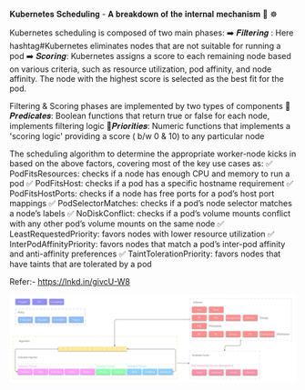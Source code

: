 𝐊𝐮𝐛𝐞𝐫𝐧𝐞𝐭𝐞𝐬 𝐒𝐜𝐡𝐞𝐝𝐮𝐥𝐢𝐧𝐠 - 𝐀 𝐛𝐫𝐞𝐚𝐤𝐝𝐨𝐰𝐧 𝐨𝐟 𝐭𝐡𝐞 𝐢𝐧𝐭𝐞𝐫𝐧𝐚𝐥 𝐦𝐞𝐜𝐡𝐚𝐧𝐢𝐬𝐦 🤔 ☸️ 

Kubernetes scheduling is composed of two main phases:
➡️ 𝑭𝒊𝒍𝒕𝒆𝒓𝒊𝒏𝒈 : Here hashtag#Kubernetes eliminates nodes that are not suitable for running a pod
➡️ 𝑺𝒄𝒐𝒓𝒊𝒏𝒈: Kubernetes assigns a score to each remaining node based on various criteria, such as resource utilization, pod affinity, and node affinity. The node with the highest score is selected as the best fit for the pod.

Filtering & Scoring phases are implemented by two types of components
 📌𝑷𝒓𝒆𝒅𝒊𝒄𝒂𝒕𝒆𝒔: Boolean functions that return true or false for each node, implements filtering logic
📌𝑷𝒓𝒊𝒐𝒓𝒊𝒕𝒊𝒆𝒔: Numeric functions that implements a 'scoring logic' providing a score ( b/w 0 & 10) to any particular node

The scheduling algorithm to determine the appropriate worker-node kicks in based on the above factors, covering most of the key use cases as:
✅ PodFitsResources: checks if a node has enough CPU and memory to run a pod
✅ PodFitsHost: checks if a pod has a specific hostname requirement
✅ PodFitsHostPorts: checks if a node has free ports for a pod’s host port mappings
✅ PodSelectorMatches: checks if a pod’s node selector matches a node’s labels
✅ NoDiskConflict: checks if a pod’s volume mounts conflict with any other pod’s volume mounts on the same node
✅ LeastRequestedPriority: favors nodes with lower resource utilization
✅ InterPodAffinityPriority: favors nodes that match a pod’s inter-pod affinity and anti-affinity preferences
✅ TaintTolerationPriority: favors nodes that have taints that are tolerated by a pod

Refer:- https://lnkd.in/givcU-W8

![𝐊𝐮𝐛𝐞𝐫𝐧𝐞𝐭𝐞𝐬 𝐒𝐜𝐡𝐞𝐝𝐮𝐥𝐢𝐧𝐠 - 𝐀 𝐛𝐫𝐞𝐚𝐤𝐝𝐨𝐰𝐧 𝐨𝐟 𝐭𝐡𝐞 𝐢𝐧𝐭𝐞𝐫𝐧𝐚𝐥 𝐦𝐞𝐜𝐡𝐚𝐧𝐢𝐬𝐦](Kubernetes_scheduling_breakdown_of_internals.jpeg "𝐊𝐮𝐛𝐞𝐫𝐧𝐞𝐭𝐞𝐬 𝐒𝐜𝐡𝐞𝐝𝐮𝐥𝐢𝐧𝐠 - 𝐀 𝐛𝐫𝐞𝐚𝐤𝐝𝐨𝐰𝐧 𝐨𝐟 𝐭𝐡𝐞 𝐢𝐧𝐭𝐞𝐫𝐧𝐚𝐥 𝐦𝐞𝐜𝐡𝐚𝐧𝐢𝐬𝐦")
